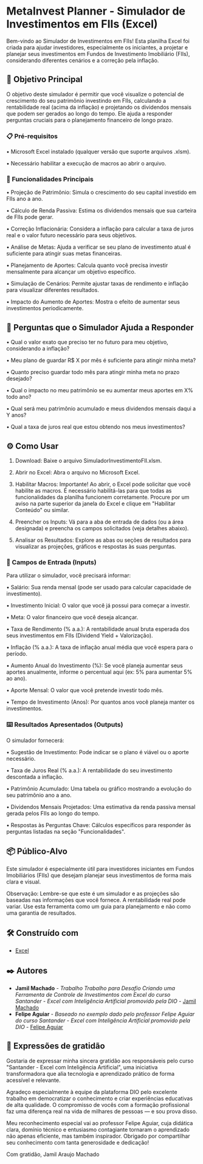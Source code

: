 # MetaInvest Planner - Simulador de Investimentos em FIIs (Excel)

Bem-vindo ao Simulador de Investimentos em FIIs! Esta planilha Excel foi criada para ajudar investidores, especialmente os iniciantes, a projetar e planejar seus investimentos em Fundos de Investimento Imobiliário (FIIs), considerando diferentes cenários e a correção pela inflação.



## 🚀 Objetivo Principal

O objetivo deste simulador é permitir que você visualize o potencial de crescimento do seu patrimônio investindo em FIIs, calculando a rentabilidade real (acima da inflação) e projetando os dividendos mensais que podem ser gerados ao longo do tempo. Ele ajuda a responder perguntas cruciais para o planejamento financeiro de longo prazo.



### 📋 Pré-requisitos

• Microsoft Excel instalado (qualquer versão que suporte arquivos .xlsm).

• Necessário habilitar a execução de macros ao abrir o arquivo.



### 🔧 Funcionalidades Principais

• Projeção de Patrimônio: Simula o crescimento do seu capital investido em FIIs ano a ano.

• Cálculo de Renda Passiva: Estima os dividendos mensais que sua carteira de FIIs pode gerar.

• Correção Inflacionária: Considera a inflação para calcular a taxa de juros real e o valor futuro necessário para seus objetivos.

• Análise de Metas: Ajuda a verificar se seu plano de investimento atual é suficiente para atingir suas metas financeiras.

• Planejamento de Aportes: Calcula quanto você precisa investir mensalmente para alcançar um objetivo específico.

• Simulação de Cenários: Permite ajustar taxas de rendimento e inflação para visualizar diferentes resultados.

• Impacto do Aumento de Aportes: Mostra o efeito de aumentar seus investimentos periodicamente.



## 📄 Perguntas que o Simulador Ajuda a Responder

• Qual o valor exato que preciso ter no futuro para meu objetivo, considerando a inflação?

• Meu plano de guardar R$ X por mês é suficiente para atingir minha meta?

• Quanto preciso guardar todo mês para atingir minha meta no prazo desejado?

• Qual o impacto no meu patrimônio se eu aumentar meus aportes em X% todo ano?

• Qual será meu patrimônio acumulado e meus dividendos mensais daqui a Y anos?

• Qual a taxa de juros real que estou obtendo nos meus investimentos?



## ⚙️ Como Usar

1. Download: Baixe o arquivo SimuladorInvestimentoFII.xlsm.

2. Abrir no Excel: Abra o arquivo no Microsoft Excel.

3. Habilitar Macros: Importante! Ao abrir, o Excel pode solicitar que você habilite as macros. É necessário habilitá-las para que todas as funcionalidades da planilha funcionem corretamente. Procure por um aviso na parte superior da janela do Excel e clique em "Habilitar Conteúdo" ou similar.

4. Preencher os Inputs: Vá para a aba de entrada de dados (ou a área designada) e preencha os campos solicitados (veja detalhes abaixo).

5. Analisar os Resultados: Explore as abas ou seções de resultados para visualizar as projeções, gráficos e respostas às suas perguntas.



### 🔩 Campos de Entrada (Inputs)

Para utilizar o simulador, você precisará informar:

• Salário: Sua renda mensal (pode ser usado para calcular capacidade de investimento).

• Investimento Inicial: O valor que você já possui para começar a investir.

• Meta: O valor financeiro que você deseja alcançar.

• Taxa de Rendimento (% a.a.): A rentabilidade anual bruta esperada dos seus investimentos em FIIs (Dividend Yield + Valorização).

• Inflação (% a.a.): A taxa de inflação anual média que você espera para o período.

• Aumento Anual do Investimento (%): Se você planeja aumentar seus aportes anualmente, informe o percentual aqui (ex: 5% para aumentar 5% ao ano).

• Aporte Mensal: O valor que você pretende investir todo mês.

• Tempo de Investimento (Anos): Por quantos anos você planeja manter os investimentos.



### ⌨️ Resultados Apresentados (Outputs)

O simulador fornecerá:

• Sugestão de Investimento: Pode indicar se o plano é viável ou o aporte necessário.

• Taxa de Juros Real (% a.a.): A rentabilidade do seu investimento descontada a inflação.

• Patrimônio Acumulado: Uma tabela ou gráfico mostrando a evolução do seu patrimônio ano a ano.

• Dividendos Mensais Projetados: Uma estimativa da renda passiva mensal gerada pelos FIIs ao longo do tempo.

• Respostas às Perguntas Chave: Cálculos específicos para responder às perguntas listadas na seção "Funcionalidades".



## 📦 Público-Alvo

Este simulador é especialmente útil para investidores iniciantes em Fundos Imobiliários (FIIs) que desejam planejar seus investimentos de forma mais clara e visual.


Observação: Lembre-se que este é um simulador e as projeções são baseadas nas informações que você fornece. A rentabilidade real pode variar. Use esta ferramenta como um guia para planejamento e não como uma garantia de resultados.



## 🛠️ Construído com

* [Excel](https://www.microsoft.com/pt-br/microsoft-365/excel)


## ✒️ Autores


* **Jamil Machado** - *Trabalho Trabalho para Desafio Criando uma Ferramenta de Controle de Investimentos com Excel do curso Santander - Excel com Inteligência Artificial promovido pela DIO* - [Jamil Machado](https://github.com/JamilMachado)
* **Felipe Aguiar** - *Baseado no exemplo dado pelo professor Felipe Aguiar do curso Santander - Excel com Inteligência Artificial promovido pela DIO* - [Felipe Aguiar](https://github.com/felipeAguiarCode)


## 🎁 Expressões de gratidão

Gostaria de expressar minha sincera gratidão aos responsáveis pelo curso "Santander - Excel com Inteligência Artificial", uma iniciativa transformadora que alia tecnologia e aprendizado prático de forma acessível e relevante.

Agradeço especialmente à equipe da plataforma DIO pelo excelente trabalho em democratizar o conhecimento e criar experiências educativas de alta qualidade. O compromisso de vocês com a formação profissional faz uma diferença real na vida de milhares de pessoas — e sou prova disso.

Meu reconhecimento especial vai ao professor Felipe Aguiar, cuja didática clara, domínio técnico e entusiasmo contagiante tornaram o aprendizado não apenas eficiente, mas também inspirador. Obrigado por compartilhar seu conhecimento com tanta generosidade e dedicação!

Com gratidão,
Jamil Araujo Machado
